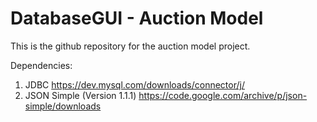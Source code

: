 # DatabaseGUI - Auction Model

This is the github repository for the auction model project.

Dependencies:
1) JDBC https://dev.mysql.com/downloads/connector/j/
2) JSON Simple (Version 1.1.1) https://code.google.com/archive/p/json-simple/downloads
